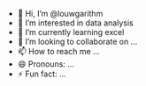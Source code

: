 - 👋 Hi, I’m @louwgarithm
- 👀 I’m interested in data analysis
- 🌱 I’m currently learning excel
- 💞️ I’m looking to collaborate on ...
- 📫 How to reach me ...
- 😄 Pronouns: ...
- ⚡ Fun fact: ...

<!---
louwgarithm/louwgarithm is a ✨ special ✨ repository because its `README.md` (this file) appears on your GitHub profile.
You can click the Preview link to take a look at your changes.
--->
